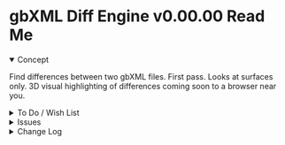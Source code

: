 # gbXML Diff Engine v0.00.00 Read Me


<details open >

<summary>Concept</summary>

Find differences between two gbXML files. First pass. Looks at surfaces only. 3D visual highlighting of differences coming soon to a browser near you.

</details>

<details>

<summary>To Do / Wish List</summary>


</details>

<details>

<summary>Issues</summary>


</details>

<details>

<summary>Change Log</summary>

### 2019-08-28 ~ Theo

* F - First commit

</details>

